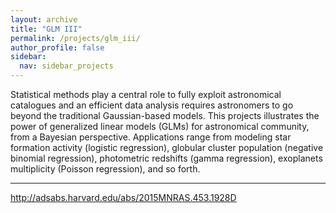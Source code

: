 ```yaml
---
layout: archive
title: "GLM III"
permalink: /projects/glm_iii/
author_profile: false
sidebar:
  nav: sidebar_projects
---
```


Statistical methods play a central role  to fully exploit astronomical
catalogues and an  efficient  data analysis requires astronomers to go beyond
the traditional Gaussian-based models. This projects illustrates the power of
generalized linear models (GLMs) for astronomical community, from a Bayesian
perspective.  Applications range from modeling star formation activity
(logistic regression), globular cluster population (negative binomial
regression), photometric redshifts (gamma regression), exoplanets multiplicity
(Poisson regression), and so forth.

---

http://adsabs.harvard.edu/abs/2015MNRAS.453.1928D
